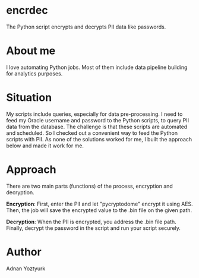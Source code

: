# encrdec
The Python script encrypts and decrypts PII data like passwords.

# About me
I love automating Python jobs. Most of them include data pipeline building for analytics purposes. 

# Situation
My scripts include queries, especially for data pre-processing. I need to feed my Oracle username and password to the Python scripts, to query PII data from the database. The challenge is that these scripts are automated and scheduled. So I checked out a convenient way to feed the Python scripts with PII. As none of the solutions worked for me, I built the approach below and made it work for me.

# Approach
There are two main parts (functions) of the process, encryption and decryption. 

**Encryption**: First, enter the PII and let "pycryptodome" encrypt it using AES. Then, the job will save the encrypted value to the .bin file on the given path.

**Decryption**: When the PII is encrypted, you address the .bin file path. Finally, decrypt the password in the script and run your script securely.

# Author
Adnan Yoztyurk
